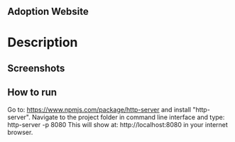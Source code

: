 ## Adoption Website

# Description

## Screenshots

## How to run
Go to: https://www.npmjs.com/package/http-server and install "http-server".
Navigate to the project folder in command line interface and type: http-server -p 8080
This will show at: http://localhost:8080 in your internet browser.